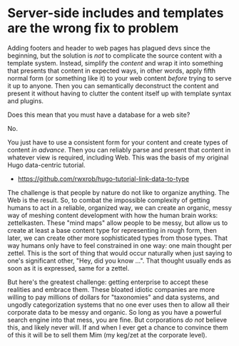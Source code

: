 # Server-side includes and templates are the wrong fix to problem

Adding footers and header to web pages has plagued devs since the beginning, but the solution is *not* to complicate the source content with a template system. Instead, simplify the *content* and wrap it into something that presents that content in expected ways, in other words, apply fifth normal form (or something like it) to your web content *before* trying to serve it up to anyone. Then you can semantically deconstruct the content and present it without having to clutter the content itself up with template syntax and plugins.

Does this mean that you must have a database for a web site?

No.

You just have to use a consistent form for your content and create types of content *in advance*. Then you can reliably parse and present that content in whatever view is required, including Web. This was the basis of my original Hugo data-centric tutorial.

* <https://github.com/rwxrob/hugo-tutorial-link-data-to-type>

The challenge is that people by nature do not like to organize anything. The Web is the result. So, to combat the impossible complexity of getting humans to act in a reliable, organized way, we can create an organic, messy way of meshing content development with how the human brain works: zettelkasten. These "mind maps" allow people to be messy, but allow us to create at least a base content type for representing in rough form, then later, we can create other more sophisticated types from those types. That way humans only have to feel constrained in one way: one main thought per zettel. This is the sort of thing that would occur naturally when just saying to one's significant other, "Hey, did you know ...". That thought usually ends as soon as it is expressed, same for a zettel.

But here's the greatest challenge: getting enterprise to accept these realities and embrace them. These bloated idiotic companies are more willing to pay millions of dollars for "taxonomies" and data systems, and ungodly categorization systems that no one ever uses then to allow all their corporate data to be messy and organic. So long as you have a powerful search engine into that mess, you are fine. But corporations *do not* believe this, and likely never will. If and when I ever get a chance to convince them of this it will be to sell them Mim (my keg/zet at the corporate level).
